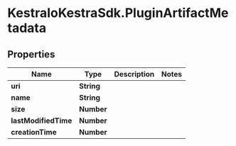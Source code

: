# KestraIoKestraSdk.PluginArtifactMetadata

## Properties

Name | Type | Description | Notes
------------ | ------------- | ------------- | -------------
**uri** | **String** |  | 
**name** | **String** |  | 
**size** | **Number** |  | 
**lastModifiedTime** | **Number** |  | 
**creationTime** | **Number** |  | 


